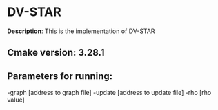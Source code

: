 # DV-STAR

**Description**: This is the implementation of DV-STAR


## Cmake version: 3.28.1


## Parameters for running:
  -graph [address to graph file] -update [address to update file] -rho [rho value]
